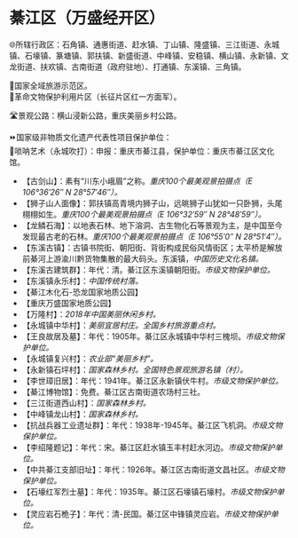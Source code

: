 # 綦江区（万盛经开区）  
🌐所辖行政区：石角镇、通惠街道、赶水镇、丁山镇、隆盛镇、三江街道、永城镇、石壕镇、篆塘镇、郭扶镇、新盛街道、中峰镇、安稳镇、横山镇、永新镇、文龙街道、扶欢镇、古南街道（政府驻地）、打通镇、东溪镇、三角镇。  
  
🚩国家全域旅游示范区。  
🚩革命文物保护利用片区（长征片区红一方面军）。  
  
🛣️景观公路：横山浸新公路，重庆美丽乡村公路。  
  
⏩国家级非物质文化遗产代表性项目保护单位：  
🔸唢呐艺术（永城吹打）：申报：重庆市綦江县，保护单位：重庆市綦江区文化馆。  
  
* 【古剑山】：素有“川东小峨眉”之称。*重庆100个最美观景拍摄点（E 106°36′26″ N 28°57′46″）。*
* 【狮子山人面像】：郭扶镇高青境内狮子山，远晀狮子山犹如一只卧狮，头尾栩栩如生。*重庆100个最美观景拍摄点（E 106°32′59″ N 28°48′59″）。*
* 【龙鳞石海】：以地表石林、地下溶洞、古生物化石等景观为主，是中国至今发现最古老的石林。*重庆100个最美观景拍摄点（E 106°55′0″ N 28°51′4″）。*
* 【东溪古镇】：古镇书院街、朝阳街、背街构成民俗风情街区；太平桥是解放前綦河上游渝川黔货物集散的最大码头。东溪镇，*中国历史文化名镇。*
* 【东溪古建筑群】：年代：清。綦江区东溪镇朝阳街。*市级文物保护单位。*  
* 【东溪镇永乐村】：*中国传统村落。*
* 【綦江木化石-恐龙国家地质公园】
* 【重庆万盛国家地质公园】
* 【万隆村】：*2018年中国美丽休闲乡村。*
* 【永城镇中华村】：*美丽宜居村庄。全国乡村旅游重点村。*
* 【王良故居及墓】：年代：1905年。綦江区永城镇中华村三槐坝。*市级文物保护单位。*  
* 【永城镇复兴村】：*农业部“美丽乡村”。*
* 【永新镇石坪村】：*国家森林乡村。全国特色景观旅游名镇（村）。*
* 【李世璋旧居】：年代：1941年。綦江区永新镇伏牛村。*市级文物保护单位。* 
* 【綦江博物馆】：免费。綦江区古南街道农场村三社。
* 【三江街道西山村】：*国家森林乡村。*
* 【中峰镇龙山村】：*国家森林乡村。*  
* 【抗战兵器工业遗址群】：年代：1938年-1945年。綦江区飞机洞。*市级文物保护单位。*  
* 【李绍隆题记】：年代：宋。綦江区赶水镇玉丰村赶水河边。*市级文物保护单位。*  
* 【中共綦江支部旧址】：年代：1926年。綦江区古南街道文昌社区。*市级文物保护单位。* 
* 【石壕红军烈士墓】：年代：1935年。綦江区石壕镇石壕村。*市级文物保护单位。*  
* 【灵应岩石桅子】：年代：清-民国。綦江区中锋镇灵应岩。*市级文物保护单位。*  